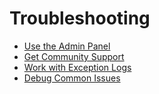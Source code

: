 # Troubleshooting

* [Use the Admin Panel](/40MaintenanceAndSecurity/40Troubleshooting/20UseTheAdminPanel/Index.md)
* [Get Community Support](/40MaintenanceAndSecurity/40Troubleshooting/40GetCommunitySupport/Index.md)
* [Work with Exception Logs](/40MaintenanceAndSecurity/40Troubleshooting/30WorkWithExceptionLogs/Index.md)
* [Debug Common Issues](/40MaintenanceAndSecurity/40Troubleshooting/10DebugCommonIssues/Index.md)
